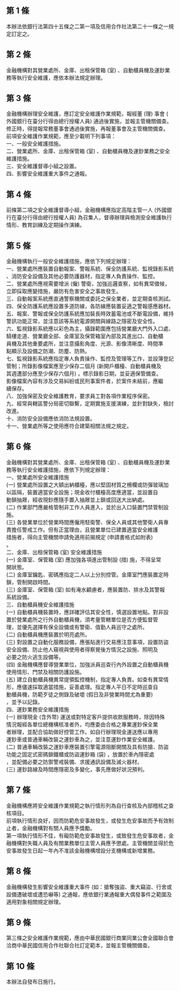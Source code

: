 第 1 條
-------
本辦法依銀行法第四十五條之二第一項及信用合作社法第二十一條之一規  
定訂定之。

第 2 條
-------
金融機構對其營業處所、金庫、出租保管箱 (室) 、自動櫃員機及運鈔業  
務等執行安全維護，應依本辦法規定辦理。

第 3 條
-------
金融機構辦理安全維護，應訂定安全維護作業規範，報經董 (理) 事會 (  
外國銀行在臺分行得由總行授權人員) 通過後實施，並報主管機關備查。  
修正時，得提報常務董事會通過後實施，再報董事會及主管機關備查。  
前項安全維護作業規範，應至少載明下列事項：  
一、一般安全維護措施。  
二、營業處所、金庫、出租保管箱 (室) 、自動櫃員機及運鈔業務之安全  
    維護措施。  
三、安全維護督導小組之設置。  
四、影響安全維護重大事件之通報。

第 4 條
-------
前條第二項之安全維護督導小組，金融機構應指定高階主管一人 (外國銀  
行在臺分行得由總行授權人員) 為召集人，督導辦理與檢測安全維護執行  
情形、教育訓練及定期操作演練。

第 5 條
-------
金融機構執行一般安全維護措施，應依下列規定辦理：  
一、營業處所應裝置自動報案、警報系統、保全防護系統、監視錄影系統  
    、消防安全設備及其他必要防護器材，指定專人負責操作、監控。  
二、營業處所應視需要增派 (僱) 警衛，加強巡邏查察，如有異常徵候，  
    立即採取應變措施，嚴防有危害安全之事故發生。  
三、自動報案系統應直通警察機關或委託之保全業者，並定期查核測試。  
四、保全防護系統應設置多道防線，各防線應裝置妥適之警報感應器材。  
五、報案、警報或保全防護系統應加裝長時效蓄電池或不斷電設備，維持  
    警訊功能正常，並注意該等系統電源開關與線路之隱密及安全性。  
六、監視錄影系統應以彩色為主，攝錄範圍應包括營業廳大門外入口處、  
    騎樓走道、營業廳全部、金庫室及保管箱室內部及其進出口、自動櫃  
    員機及其他重要處所，並注意攝影角度、光源、影像清晰度、時間準  
    點顯示及設備之防潮、防塵、防熱。  
七、監視錄影系統應指定專人負責操作、監控及管理等工作，並設簿登記  
    管制；所錄影像檔案應至少保存二個月 (新開戶櫃檯、自動櫃員機及  
    其週遭部分應至少保存六個月) ，標示錄影日期，並妥適保管備查。  
    影像檔案內容有涉及交易糾紛或民刑事案件者，於案件未結前，應繼  
    續保存。  
八、加強保密及安全維護教育，要求員工對各項作業程序保密。  
九、經常與轄區警分局密切聯繫，定期實施支援演練，並針對缺失，檢討  
    改進。  
十、消防安全設備應依消防法規設置。  
十一、營業處所等之使用應符合建築相關法規之規定。

第 6 條
-------
金融機構對其營業處所、金庫、出租保管箱 (室) 、自動櫃員機及運鈔業  
務等執行安全維護措施，應依下列規定辦理：  
一、營業處所安全維護措施  
 (一) 營業處所設置之大額出納櫃檯，應以堅固材質之柵欄或防彈玻璃加  
      以區隔，裝置適當安全設施；現金收付櫃檯高度應適當，並設置自  
      動鎖抽屜，經收現鈔應隨手置入抽屜並上鎖或回送大出納處。  
 (二) 作業部門應嚴格管制非工作人員進入，並於出入口裝置門禁管制設  
      施。  
 (三) 各營業單位於營業時間應僱用駐衛警、保全人員或其他警衛人員專  
      責擔任警戒工作。但有正當理由，且營業單位已建置適當安全維護  
      措施者，得向主管機關申請免適用前揭規定 (申請書格式如附表)   
      。  
二、金庫、出租保管箱 (室) 安全維護措施  
 (一) 金庫室、保管箱 (室) 應加強各項進出管制設 (措) 施，不得呈常  
      開狀態。  
 (二) 金庫室鑰匙、密碼應指定二人以上分別控管。金庫室門應裝置定時  
      鎖，管制開啟時間。  
 (三) 金庫室、保管箱 (室) 如有淹水顧慮者，應裝置防、排水及其警報  
      系統設備。  
三、自動櫃員機安全維護措施  
 (一) 自動櫃員機裝置時，應詳確評估其安全性，慎選設置地點。對非設  
      置於營業處所之行外自動櫃員機，須考量管轄單位是否方便監督管  
      理，並優先選擇有保全設備或有警衛、值勤人員巡守之處所。  
 (二) 自動櫃員機應裝置於明亮處所。  
 (三) 對設置之自動化服務設備，應張貼進行交易應注意事項，設置防盜  
      安全設備、防止他人窺視與使用者得察覺後方情況之設施、照明及  
      必要之防火逃生設備等。  
 (四) 金融機構應督導營業單位，加強派員巡查行內外設置之自動櫃員機  
      使用情形、門禁及相關防護設施。  
 (五) 建立自動櫃員機異常提領監控機制，指定專人負責。如查有異常情  
      形，應儘速採取適當措施，妥善處理。指定專人平日不定時巡查自  
      動櫃員機，防範歹徒之側錄及破壞 (假日及非營業時間尤為重要)   
      ，並予以記錄。  
四、運鈔業務安全維護措施  
 (一) 辦理現金 (含外幣) 運送或對特定客戶提供收款服務時，除因特殊  
      情況報經各單位總機構核准者外，均應委由合格之專業運鈔保全業  
      者辦理，並配合協助做好控管工作。如自行辦理現金運送應以專用  
      運鈔車或普通車輛改裝之運鈔車為之，並注意運鈔作業安全維護。  
 (二) 普通車輛改裝之運鈔車應裝置引擎電源阻斷開關及具有防搶、防盜  
      功能之固定式密碼鎖鐵櫃或防盜運鈔箱 (袋) ，放置於車內隱密處  
      ，並配備必要之防禦警戒裝備、求援通訊設備及滅火器材。  
 (三) 運鈔路線及時間應隱密及多變化，事先應做好狀況預判。

第 7 條
-------
金融機構應將安全維護作業規範之執行情形列為自行查核及內部稽核之查  
核項目。  
前項執行情形良好，因而防範危安事故發生，或發生危安事故而予有效制  
止者，金融機構對有關人員應予獎勵。  
第一項執行情形不佳，有礙防範危安事故發生，或致發生危安事故者，金  
融機構對失職人員及有關業務單位主管人員應予懲處。主管機關並得於危  
安事故發生日起一年內不准該金融機構增設分支機構或新增業務。

第 8 條
-------
金融機構發生影響安全維護重大事件 (如：搶奪強盜、重大竊盜、行舍或  
設備遭破壞或遭恐嚇等) 之通報，應依銀行業通報重大偶發事件之範圍及  
適用對象相關規定辦理。

第 9 條
-------
第三條之安全維護作業規範，應由中華民國銀行商業同業公會全國聯合會  
洽商中華民國信用合作社聯合社訂定範本，並報主管機關備查。

第 10 條
--------
本辦法自發布日施行。

